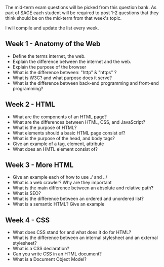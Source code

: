 The mid-term exam questions will be picked from this question bank. As part of SAGE each student will be required to post 1-2 questions that they think should be on the mid-term from that week's topic.

I will compile and update the list every week.


## Week 1 - Anatomy of the Web

- Define the terms internet, the web. 
- Explain the difference between the internet and the web.  
- Explain the purpose of the browser
- What is the difference between: "http" & "https" ?
- What is W3C? and what purpose does it serve?
- What is the difference between back-end programming and front-end programming?


## Week 2 - HTML

- What are the components of an HTML page?
- What are the differences between HTML, CSS, and JavaScript?
- What is the purpose of HTML?
- What elements should a basic HTML page consist of?
- What is the purpose of the head, and body tags?
- Give an example of a tag, element, attribute
- What does an HMTL element consist of?

## Week 3 - More HTML

- Give an example each of how to use ./ and ../ 
- What is a web crawler? Why are they important
- What is the main difference between an absolute and relative path?
- What is SEO?
- What is the difference between an ordered and unordered list?
- What is a semantic HTML? Give an example  


## Week 4 - CSS  

- What does CSS stand for and what does it do for HTML?
- What is the difference between an internal stylesheet and an external stylesheet? 
- What is a CSS declaration? 
- Can you write CSS in an HTML document?
- What is a Document Object Model?